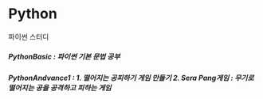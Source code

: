 # Python
파이썬 스터디


<h5> PythonBasic : 파이썬 기본 문법 공부 </h5>
<h5> PythonAndvance1 : 1. 떨어지는 공피하기 게임 만들기 
2. Sera Pang게임 : 무기로 떨어지는 공을 공격하고 피하는 게임 </h5>
